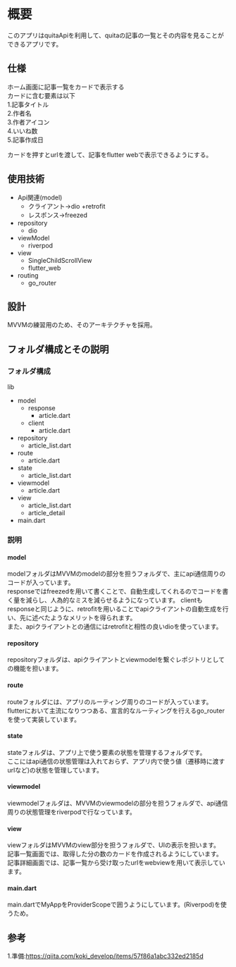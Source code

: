 # 概要

このアプリはquitaApiを利用して、quitaの記事の一覧とその内容を見ることができるアプリです。    




## 仕様

ホーム画面に記事一覧をカードで表示する  
カードに含む要素は以下  
1.記事タイトル  
2.作者名  
3.作者アイコン   
4.いいね数  
5.記事作成日  

カードを押すとurlを渡して、記事をflutter webで表示できるようにする。   


## 使用技術

- Api関連(model)
  - クライアント→dio +retrofit
  - レスポンス→freezed
- repository
  - dio 
- viewModel
  - riverpod
- view
  - SingleChildScrollView
  - flutter_web
- routing
  - go_router


## 設計

MVVMの練習用のため、そのアーキテクチャを採用。


## フォルダ構成とその説明
### フォルダ構成  
lib
  - model
    - response
      - article.dart
    - client
      - article.dart   
  - repository
      - article_list.dart
  - route
    - article.dart
  - state
    - article_list.dart
  - viewmodel
    - article.dart
  - view
    - article_list.dart
    - article_detail
  - main.dart 
 ### 説明
 #### model
 modelフォルダはMVVMのmodelの部分を担うフォルダで、主にapi通信周りのコードが入っています。   
 responseではfreezedを用いて書くことで、自動生成してくれるのでコードを書く量を減らし、人為的なミスを減らせるようになっています。 
 clientもresponseと同じように、retrofitを用いることでapiクライアントの自動生成を行い、先に述べたようなメリットを得られます。   
 また、apiクライアントとの通信にはretrofitと相性の良いdioを使っています。   
 #### repository
 repositoryフォルダは、apiクライアントとviewmodelを繋ぐレポジトリとしての機能を担います。
 #### route
 routeフォルダには、アプリのルーティング周りのコードが入っています。  
 flutterにおいて主流になりつつある、宣言的なルーティングを行えるgo_routerを使って実装しています。   
 #### state
 stateフォルダは、アプリ上で使う要素の状態を管理するフォルダです。  
 ここにはapi通信の状態管理は入れておらず、アプリ内で使う値（遷移時に渡すurlなど)の状態を管理しています。
 
 #### viewmodel
 viewmodelフォルダは、MVVMのviewmodelの部分を担うフォルダで、api通信周りの状態管理をriverpodで行なっています。
 #### view
 viewフォルダはMVVMのview部分を担うフォルダで、UIの表示を担います。  
 記事一覧画面では、取得した分の数のカードを作成されるようにしています。  
 記事詳細画面では、記事一覧から受け取ったurlをwebviewを用いて表示しています。
 #### main.dart
 main.dartでMyAppをProviderScopeで囲うようにしています。(Riverpod)を使うため。
 

## 参考
1.準備:https://qiita.com/koki_develop/items/57f86a1abc332ed2185d




